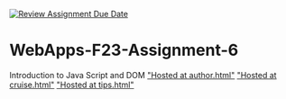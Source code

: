 [![Review Assignment Due Date](https://classroom.github.com/assets/deadline-readme-button-24ddc0f5d75046c5622901739e7c5dd533143b0c8e959d652212380cedb1ea36.svg)](https://classroom.github.com/a/b9NC0g7h)
# WebApps-F23-Assignment-6
Introduction to Java Script and DOM
["Hosted at author.html"]( https://44-563-webapps-f23.github.io/44563-webapps-f23-assignment6-Gurram99/author.html)
["Hosted at cruise.html"]( https://44-563-webapps-f23.github.io/44563-webapps-f23-assignment6-Gurram99/cruise.html)
["Hosted at tips.html"](https://44-563-webapps-f23.github.io/44563-webapps-f23-assignment6-Gurram99/tips.html)
